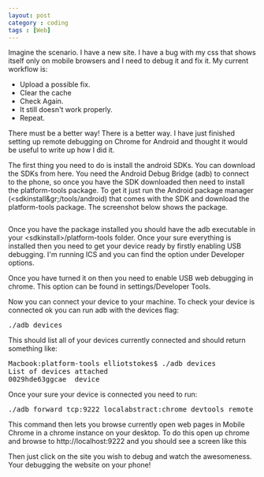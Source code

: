 ```yaml
---
layout: post
category : coding
tags : [Web]
---
```


Imagine the scenario. I have a new site. I have a bug with my css that shows itself only on mobile browsers and I need to debug it and fix it. My current workflow is:

* Upload a possible fix.
* Clear the cache 
* Check Again.
* It still doesn't work properly.
* Repeat.

There must be a better way! There is a better way. I have just finished setting up remote debugging on Chrome for Android and thought it would be useful to write up how I did it.

The first thing you need to do is install the android SDKs. You can download the SDKs from here. You need the Android Debug Bridge (adb) to connect to the phone, so once you have the SDK downloaded then need to install the platform-tools package. To get it just run the Android package manager (&lt;sdkinstall&gr;/tools/android) that comes with the SDK and download the platform-tools package. The screenshot below shows the package.

<img src=""/>


Once you have the package installed you should have the adb executable in your &lt;sdkinstall&gt;/platform-tools folder. Once your sure everything is installed then you need to get your device ready by firstly enabling USB debugging. I'm running ICS and you can find the option under Developer options.



Once you have turned it on then you need to enable USB web debugging in chrome. This option can be found in settings/Developer Tools.



Now you can connect your device to your machine. To check your device is connected ok you can run adb with the devices flag:

<pre>
./adb devices
</pre>

This should list all of your devices currently connected and should return something like:

<pre>
Macbook:platform-tools elliotstokes$ ./adb devices
List of devices attached
0029hde63ggcae	device
</pre>

Once your sure your device is connected you need to run:

<pre>
./adb forward tcp:9222 localabstract:chrome_devtools_remote
</pre>

This command then lets you browse currently open web pages in Mobile Chrome in a chrome instance on your desktop. To do this open up chrome and browse to http://localhost:9222 and you should see a screen like this



Then just click on the site you wish to debug and watch the awesomeness. Your debugging the website on your phone!